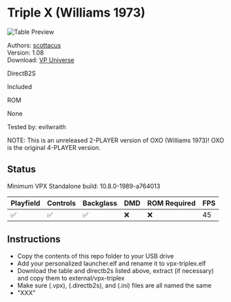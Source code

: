 # Triple X (Williams 1973)

![Table Preview](https://vpuniverse.com/screenshots/monthly_2022_07/OXOpf.jpg.b69f0c8f1b53ebfae20a4f7c8cd22d63.jpg)

Authors: [scottacus](https://vpuniverse.com/profile/11566-scottacus/)  
Version: 1.08  
Download: [VP Universe](https://vpuniverse.com/files/file/10775-triple-x-williams-1973/)

DirectB2S

Included

ROM

None

Tested by: evilwraith

NOTE: This is an unreleased 2-PLAYER version of OXO (Williams 1973)! OXO is the original 4-PLAYER version.

## Status 

Minimum VPX Standalone build: 10.8.0-1989-a764013

| Playfield | Controls | Backglass | DMD | ROM Required | FPS | 
|-----------|----------|-----------|-----|--------------|-----|
| :white_check_mark: | :white_check_mark: | :white_check_mark: | :x: | :x: | 45 |

## Instructions

- Copy the contents of this repo folder to your USB drive
- Add your personalized launcher.elf and rename it to vpx-triplex.elf
- Download the table and directb2s listed above, extract (if necessary) and copy them to external/vpx-triplex
- Make sure (.vpx), (.directb2s), and (.ini) files are all named the same
- "XXX"
